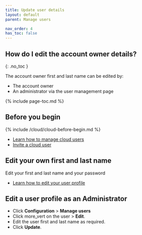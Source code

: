 ```yaml
---
title: Update user details
layout: default
parent: Manage users

nav_order: 4
has_toc: false
---
```


## How do I edit the account owner details?
{: .no_toc }

The account owner first and last name can be edited by:
* The account owner
* An administrator via the user management page

{% include page-toc.md %}

## Before you begin

{% include /cloud/cloud-before-begin.md %}
* [Learn how to manage cloud users](/docs/cloud/cloud-users/cloud-users-manage)
* [Invite a cloud user](/docs/cloud/cloud-users/cloud-user-invite)

## Edit your own first and last name

Edit your first and last name and your password

* [Learn how to edit your user profile](/docs/cloud/my-account/cloud-user-personal-update)

## Edit a user profile as an Administrator

* Click **Configuration** > **Manage users**
* Click <span class="material-icons md-18">more_vert</span>  on the user > **Edit**.
* Edit the user first and last name as required.
* Click **Update**.
